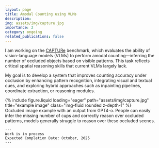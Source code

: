 ```yaml
---
layout: page
title: Amodal Counting using VLMs
description: 
img: assets/img/capture.jpg
importance: 2
category: ongoing
related_publications: false
---
```


I am working on the [CAPTURe](https://arxiv.org/abs/2504.15485) benchmark, which evaluates the ability of vision-language models (VLMs) to perform amodal counting—inferring the number of occluded objects based on visible patterns. This task reflects critical spatial reasoning skills that current VLMs largely lack. 

My goal is to develop a system that improves counting accuracy under occlusion by enhancing pattern recognition, integrating visual and textual cues, and exploring hybrid approaches such as inpainting pipelines, coordinate extraction, or reasoning modules.

<div class="row">
    <div class="col-sm mt-3 mt-md-0">
        {% include figure.liquid loading="eager" path="assets/img/capture.jpg" title="example image" class="img-fluid rounded z-depth-1" %}
    </div>
</div>
<div class="caption">
    Occluded image example with an output from GPT4-o. People can easily infer the missing number of cups and correctly reason over occluded patterns, models generally struggle to reason over these occluded scenes.
</div>

    ---
    Work is in process
    Expected Completion Date: October, 2025
    ---

